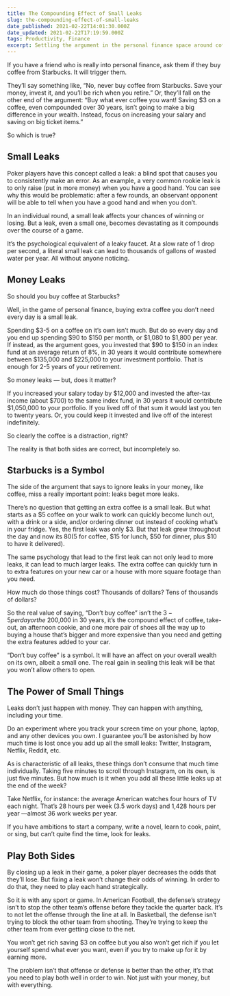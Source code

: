 ```yaml
---
title: The Compounding Effect of Small Leaks
slug: the-compounding-effect-of-small-leaks
date_published: 2021-02-22T14:01:30.000Z
date_updated: 2021-02-22T17:19:59.000Z
tags: Productivity, Finance
excerpt: Settling the argument in the personal finance space around coffee and how it can be a microcosm for other aspects of your life.
---
```


If you have a friend who is really into personal finance, ask them if they buy coffee from Starbucks. It will trigger them.

They’ll say something like, “No, never buy coffee from Starbucks. Save your money, invest it, and you’ll be rich when you retire.” Or, they’ll fall on the other end of the argument: “Buy what ever coffee you want! Saving $3 on a coffee, even compounded over 30 years, isn’t going to make a big difference in your wealth. Instead, focus on increasing your salary and saving on big ticket items.”

So which is true?

## Small Leaks

Poker players have this concept called a leak: a blind spot that causes you to consistently make an error. As an example, a very common rookie leak is to only raise (put in more money) when you have a good hand. You can see why this would be problematic: after a few rounds, an observant opponent will be able to tell when you have a good hand and when you don’t.

In an individual round, a small leak affects your chances of winning or losing. But a leak, even a small one, becomes devastating as it compounds over the course of a game.

It’s the psychological equivalent of a leaky faucet. At a slow rate of 1 drop per second, a literal small leak can lead to thousands of gallons of wasted water per year. All without anyone noticing.

## Money Leaks

So should you buy coffee at Starbucks?

Well, in the game of personal finance, buying extra coffee you don’t need every day is a small leak.

Spending $3-5 on a coffee on it’s own isn’t much. But do so every day and you end up spending $90 to $150 per month, or $1,080 to $1,800 per year. If instead, as the argument goes, you invested that $90 to $150 in an index fund at an average return of 8%, in 30 years it would contribute somewhere between $135,000 and $225,000 to your investment portfolio. That is enough for 2-5 years of your retirement.

So money leaks — but, does it matter?

If you increased your salary today by $12,000 and invested the after-tax income (about $700) to the same index fund, in 30 years it would contribute $1,050,000 to your portfolio. If you lived off of that sum it would last you ten to twenty years. Or, you could keep it invested and live off of the interest indefinitely.

So clearly the coffee is a distraction, right?

The reality is that both sides are correct, but incompletely so.

## Starbucks is a Symbol

The side of the argument that says to ignore leaks in your money, like coffee, miss a really important point: leaks beget more leaks.

There’s no question that getting an extra coffee is a small leak. But what starts as a $5 coffee on your walk to work can quickly become lunch out, with a drink or a side, and/or ordering dinner out instead of cooking what’s in your fridge. Yes, the first leak was only $3. But that leak grew throughout the day and now its $80 ($5 for coffee, $15 for lunch, $50 for dinner, plus $10 to have it delivered).

The same psychology that lead to the first leak can not only lead to more leaks, it can lead to much larger leaks. The extra coffee can quickly turn in to extra features on your new car or a house with more square footage than you need.

How much do those things cost? Thousands of dollars? Tens of thousands of dollars?

So the real value of saying, “Don’t buy coffee” isn’t the $3-5 per day or the ~$200,000 in 30 years, it’s the compound effect of coffee, take-out, an afternoon cookie, and one more pair of shoes all the way up to buying a house that’s bigger and more expensive than you need and getting the extra features added to your car.

“Don’t buy coffee” is a symbol. It will have an affect on your overall wealth on its own, albeit a small one. The real gain in sealing this leak will be that you won’t allow others to open.

## The Power of Small Things

Leaks don’t just happen with money. They can happen with anything, including your time.

Do an experiment where you track your screen time on your phone, laptop, and any other devices you own. I guarantee you’ll be astonished by how much time is lost once you add up all the small leaks: Twitter, Instagram, Netflix, Reddit, etc.

As is characteristic of all leaks, these things don’t consume that much time individually. Taking five minutes to scroll through Instagram, on its own, is just five minutes. But how much is it when you add all these little leaks up at the end of the week?

Take Netflix, for instance: the average American watches four hours of TV each night. That’s 28 hours per week (3.5 work days) and 1,428 hours per year —almost 36 work weeks per year.

If you have ambitions to start a company, write a novel, learn to cook, paint, or sing, but can’t quite find the time, look for leaks.

## Play Both Sides

By closing up a leak in their game, a poker player decreases the odds that they’ll lose. But fixing a leak won’t change their odds of winning. In order to do that, they need to play each hand strategically.

So it is with any sport or game. In American Football, the defense’s strategy isn’t to stop the other team’s offense before they tackle the quarter back. It’s to not let the offense through the line at all. In Basketball, the defense isn’t trying to block the other team from shooting. They’re trying to keep the other team from ever getting close to the net.

You won’t get rich saving $3 on coffee but you also won’t get rich if you let yourself spend what ever you want, even if you try to make up for it by earning more.

The problem isn’t that offense or defense is better than the other, it’s that you need to play both well in order to win. Not just with your money, but with everything.
